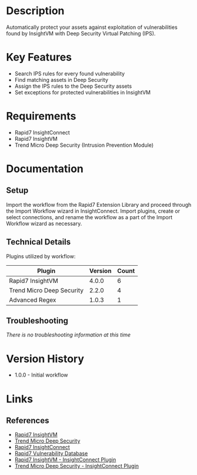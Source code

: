 # Description

Automatically protect your assets against exploitation of vulnerabilities found by InsightVM with Deep Security Virtual Patching (IPS).

# Key Features

* Search IPS rules for every found vulnerability
* Find matching assets in Deep Security
* Assign the IPS rules to the Deep Security assets
* Set exceptions for protected vulnerabilities in InsightVM

# Requirements

* Rapid7 InsightConnect
* Rapid7 InsightVM
* Trend Micro Deep Security (Intrusion Prevention Module)

# Documentation

## Setup

Import the workflow from the Rapid7 Extension Library and proceed through the Import Workflow wizard in InsightConnect. Import plugins, create or select connections, and rename the workflow as a part of the Import Workflow wizard as necessary.


## Technical Details

Plugins utilized by workflow:

|Plugin|Version|Count|
|----|----|--------|
|Rapid7 InsightVM|4.0.0|6|
|Trend Micro Deep Security|2.2.0|4|
|Advanced Regex|1.0.3|1|

## Troubleshooting

_There is no troubleshooting information at this time_

# Version History

* 1.0.0 - Initial workflow

# Links

## References

* [Rapid7 InsightVM](https://www.rapid7.com/products/insightvm/)
* [Trend Micro Deep Security](https://www.trendmicro.com/en_us/business/products/hybrid-cloud/deep-security.html)
* [Rapid7 InsightConnect](https://www.rapid7.com/products/insightconnect/)
* [Rapid7 Vulnerability Database](https://www.rapid7.com/db)
* [Rapid7 InsightVM - InsightConnect Plugin](https://extensions.rapid7.com/extension/rapid7_insightvm)
* [Trend Micro Deep Security - InsightConnect Plugin](https://extensions.rapid7.com/extension/trendmicro_deepsecurity)
